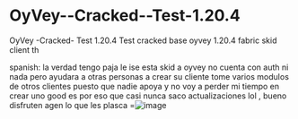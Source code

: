 # OyVey--Cracked--Test-1.20.4
OyVey -Cracked- Test 1.20.4
Test cracked base oyvey 1.20.4 fabric 
skid client th 

spanish:
la verdad tengo paja le ise esta skid a oyvey 
no cuenta con auth ni nada pero ayudara a otras personas 
a crear su cliente tome varios modulos de otros clientes puesto 
que nadie apoya y no voy a perder mi tiempo en crear uno good es por eso que 
casi nunca saco actualizaciones lol , bueno disfruten agen lo que les plasca
=![image](https://github.com/XG2025-Akaishin/OyVey--Cracked--Test-1.20.4/assets/147282682/7cc1f870-fa59-4a23-960b-84794c096eea)
